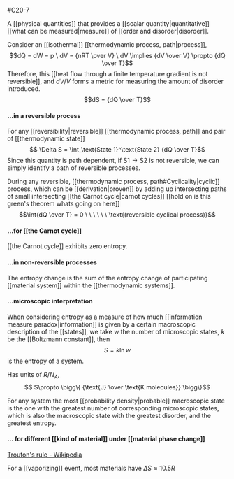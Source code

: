 #C20-7

A [[physical quantities]] that provides a [[scalar quantity|quantitative]] [[what can be measured|measure]] of [[order and disorder|disorder]].

Consider an [[isothermal]] [[thermodynamic process, path|process]], $$dQ = dW = p \ dV = {nRT \over V} \ dV \implies {dV \over V} \propto {dQ \over T}$$ Therefore, this [[heat flow through a finite temperature gradient is not reversible]], and $dV / V$ forms a metric for measuring the amount of disorder introduced. $$dS = {dQ \over T}$$
#### ...in a reversible process
For any [[reversibility|reversible]] [[thermodynamic process, path]] and pair of [[thermodynamic state]]
$$ \Delta S = \int_\text{State 1}^\text{State 2} {dQ \over T}$$
Since this quantity is path dependent, if $\text{S1} \rightarrow \text{S2}$ is not reversible, we can simply identify a path of reversible processes.

During any reversible, [[thermodynamic process, path#Cyclicality|cyclic]] process, which can be [[derivation|proven]] by adding up intersecting paths of small intersecting [[the Carnot cycle|carnot cycles]] [[hold on is this green's theorem whats going on here]]$$\int{dQ \over T} = 0 \ \ \ \ \ \ \text{(reversible cyclical process)}$$
#### ...for [[the Carnot cycle]]
[[the Carnot cycle]] exhibits zero entropy.

#### ...in non-reversible processes
The entropy change is the sum of the entropy change of participating [[material system]] within the [[thermodynamic systems]].

#### ...microscopic interpretation
When considering entropy as a measure of how much [[information measure paradox|information]] is given by a certain macroscopic description of the [[states]], we take $w$ the number of microscopic states, $k$ be the [[Boltzmann constant]], then $$S=k\ln w$$ is the entropy of a system.

Has units of $R/N_A$, $$ S\propto \bigg\{ {\text{J} \over \text{K molecules}} \bigg\}$$

For any system the most [[probability density|probable]] macroscopic state is the one with the greatest number of corresponding microscopic states, which is also the macroscopic state with the greatest disorder, and the greatest entropy.

#### ... for different [[kind of material]] under [[material phase change]]
[Trouton's rule - Wikipedia](https://en.wikipedia.org/wiki/Trouton%27s_rule)

For a [[vaporizing]] event, most materials have $\Delta S \approx 10.5 R$

